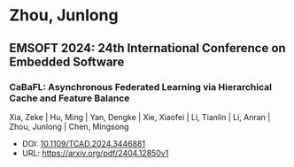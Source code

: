 # Zhou, Junlong

## EMSOFT 2024: 24th International Conference on Embedded Software

### CaBaFL: Asynchronous Federated Learning via Hierarchical Cache and Feature Balance
Xia, Zeke | Hu, Ming | Yan, Dengke | Xie, Xiaofei | Li, Tianlin | Li, Anran | Zhou, Junlong | Chen, Mingsong
* DOI: [10.1109/TCAD.2024.3446881](https://doi.org/10.1109/TCAD.2024.3446881)
* URL: <https://arxiv.org/pdf/2404.12850v1>

